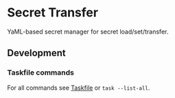 # Secret Transfer

YaML-based secret manager for secret load/set/transfer.

## Development

### Taskfile commands

For all commands see [Taskfile](Taskfile.yaml) or `task --list-all`.
